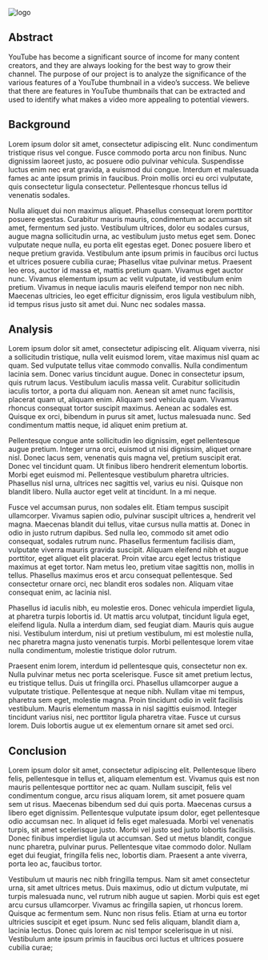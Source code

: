 ![logo](https://github.com/codencoding/Red-Means-Go/blob/gh-pages/images/logo.png)

## Abstract
YouTube has become a significant source of income for many content creators, and they are always looking for the best way to grow their channel. The purpose of our project is to analyze the significance of the various features of a YouTube thumbnail in a video’s success. We believe that there are features in YouTube thumbnails that can be extracted and used to identify what makes a video more appealing to potential viewers.

## Background
Lorem ipsum dolor sit amet, consectetur adipiscing elit. Nunc condimentum tristique risus vel congue. Fusce commodo porta arcu non finibus. Nunc dignissim laoreet justo, ac posuere odio pulvinar vehicula. Suspendisse luctus enim nec erat gravida, a euismod dui congue. Interdum et malesuada fames ac ante ipsum primis in faucibus. Proin mollis orci eu orci vulputate, quis consectetur ligula consectetur. Pellentesque rhoncus tellus id venenatis sodales.

Nulla aliquet dui non maximus aliquet. Phasellus consequat lorem porttitor posuere egestas. Curabitur mauris mauris, condimentum ac accumsan sit amet, fermentum sed justo. Vestibulum ultrices, dolor eu sodales cursus, augue magna sollicitudin urna, ac vestibulum justo metus eget sem. Donec vulputate neque nulla, eu porta elit egestas eget. Donec posuere libero et neque pretium gravida. Vestibulum ante ipsum primis in faucibus orci luctus et ultrices posuere cubilia curae; Phasellus vitae pulvinar metus. Praesent leo eros, auctor id massa et, mattis pretium quam. Vivamus eget auctor nunc. Vivamus elementum ipsum ac velit vulputate, id vestibulum enim pretium. Vivamus in neque iaculis mauris eleifend tempor non nec nibh. Maecenas ultricies, leo eget efficitur dignissim, eros ligula vestibulum nibh, id tempus risus justo sit amet dui. Nunc nec sodales massa.

## Analysis
Lorem ipsum dolor sit amet, consectetur adipiscing elit. Aliquam viverra, nisi a sollicitudin tristique, nulla velit euismod lorem, vitae maximus nisl quam ac quam. Sed vulputate tellus vitae commodo convallis. Nulla condimentum lacinia sem. Donec varius tincidunt augue. Donec in consectetur ipsum, quis rutrum lacus. Vestibulum iaculis massa velit. Curabitur sollicitudin iaculis tortor, a porta dui aliquam non. Aenean sit amet nunc facilisis, placerat quam ut, aliquam enim. Aliquam sed vehicula quam. Vivamus rhoncus consequat tortor suscipit maximus. Aenean ac sodales est. Quisque ex orci, bibendum in purus sit amet, luctus malesuada nunc. Sed condimentum mattis neque, id aliquet enim pretium at.

Pellentesque congue ante sollicitudin leo dignissim, eget pellentesque augue pretium. Integer urna orci, euismod ut nisi dignissim, aliquet ornare nisl. Donec lacus sem, venenatis quis magna vel, pretium suscipit erat. Donec vel tincidunt quam. Ut finibus libero hendrerit elementum lobortis. Morbi eget euismod mi. Pellentesque vestibulum pharetra ultricies. Phasellus nisl urna, ultrices nec sagittis vel, varius eu nisi. Quisque non blandit libero. Nulla auctor eget velit at tincidunt. In a mi neque.

Fusce vel accumsan purus, non sodales elit. Etiam tempus suscipit ullamcorper. Vivamus sapien odio, pulvinar suscipit ultrices a, hendrerit vel magna. Maecenas blandit dui tellus, vitae cursus nulla mattis at. Donec in odio in justo rutrum dapibus. Sed nulla leo, commodo sit amet odio consequat, sodales rutrum nunc. Phasellus fermentum facilisis diam, vulputate viverra mauris gravida suscipit. Aliquam eleifend nibh et augue porttitor, eget aliquet elit placerat. Proin vitae arcu eget lectus tristique maximus at eget tortor. Nam metus leo, pretium vitae sagittis non, mollis in tellus. Phasellus maximus eros et arcu consequat pellentesque. Sed consectetur ornare orci, nec blandit eros sodales non. Aliquam vitae consequat enim, ac lacinia nisl.

Phasellus id iaculis nibh, eu molestie eros. Donec vehicula imperdiet ligula, at pharetra turpis lobortis id. Ut mattis arcu volutpat, tincidunt ligula eget, eleifend ligula. Nulla a interdum diam, sed feugiat diam. Mauris quis augue nisi. Vestibulum interdum, nisi ut pretium vestibulum, mi est molestie nulla, nec pharetra magna justo venenatis turpis. Morbi pellentesque lorem vitae nulla condimentum, molestie tristique dolor rutrum.

Praesent enim lorem, interdum id pellentesque quis, consectetur non ex. Nulla pulvinar metus nec porta scelerisque. Fusce sit amet pretium lectus, eu tristique tellus. Duis ut fringilla orci. Phasellus ullamcorper augue a vulputate tristique. Pellentesque at neque nibh. Nullam vitae mi tempus, pharetra sem eget, molestie magna. Proin tincidunt odio in velit facilisis vestibulum. Mauris elementum massa in nisl sagittis euismod. Integer tincidunt varius nisi, nec porttitor ligula pharetra vitae. Fusce ut cursus lorem. Duis lobortis augue ut ex elementum ornare sit amet sed orci. 

## Conclusion
Lorem ipsum dolor sit amet, consectetur adipiscing elit. Pellentesque libero felis, pellentesque in tellus et, aliquam elementum est. Vivamus quis est non mauris pellentesque porttitor nec ac quam. Nullam suscipit, felis vel condimentum congue, arcu risus aliquam lorem, sit amet posuere quam sem ut risus. Maecenas bibendum sed dui quis porta. Maecenas cursus a libero eget dignissim. Pellentesque vulputate ipsum dolor, eget pellentesque odio accumsan nec. In aliquet id felis eget malesuada. Morbi vel venenatis turpis, sit amet scelerisque justo. Morbi vel justo sed justo lobortis facilisis. Donec finibus imperdiet ligula ut accumsan. Sed ut metus blandit, congue nunc pharetra, pulvinar purus. Pellentesque vitae commodo dolor. Nullam eget dui feugiat, fringilla felis nec, lobortis diam. Praesent a ante viverra, porta leo ac, faucibus tortor.

Vestibulum ut mauris nec nibh fringilla tempus. Nam sit amet consectetur urna, sit amet ultrices metus. Duis maximus, odio ut dictum vulputate, mi turpis malesuada nunc, vel rutrum nibh augue ut sapien. Morbi quis est eget arcu cursus ullamcorper. Vivamus ac fringilla sapien, ut rhoncus lorem. Quisque ac fermentum sem. Nunc non risus felis. Etiam at urna eu tortor ultricies suscipit et eget ipsum. Nunc sed felis aliquam, blandit diam a, lacinia lectus. Donec quis lorem ac nisl tempor scelerisque in ut nisi. Vestibulum ante ipsum primis in faucibus orci luctus et ultrices posuere cubilia curae; 
